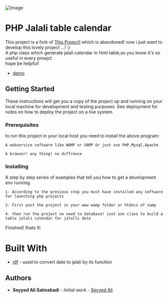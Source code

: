 ![Image](https://raw.githubusercontent.com/salis77/php-jalali-table-calendar/master/screenshot.JPG)


# PHP Jalali table calendar
This project is a fork of [This Project!](https://www.phpclasses.org/package/2256-PHP-Generate-persian-month-calendar-in-HTML.html) which is abandoned! now i just want to develop this lovely project ...! :)<br>
A php class which generate jalali calendar in html table,as you know it's so useful in every proejct
<br>
hope be helpful!


* [demo](http://demo.uclearn.ir/php-jalali-table-calendar/)


## Getting Started

These instructions will get you a copy of the project up and running on your local machine for development and testing purposes. See deployment for notes on how to deploy the project on a live system.

### Prerequisites

to run this project in your local host you need to install the above program:


```
A webservice software like WAMP or XAMP Or just use PHP,Mysql,Apache

```

```
A browser! any thing! no diffrence
```


### Installing

A step by step series of examples that tell you how to get a development env running


```
1- According to the previous step you must have installed any software for launching php projects
```

```
2- First past the project in your www wamp folder or htdocs of xamp
```

```
4- then run the project no need to database! just use class to build a table jalali calendar for jalalli date
```

Finished! thats it!

# Built With

* [jdf](https://jdf.scr.ir/) - used to convert date to jalali by its function

## Authors

* **Seyyed Ali Salmabadi** - *Initial work* - [Seyyed Ali](https://github.com/salis77/)

